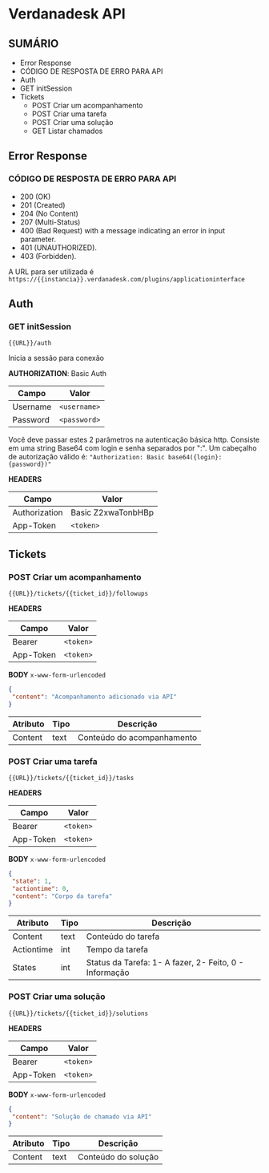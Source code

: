 
# Verdanadesk API

## SUMÁRIO

- Error Response
- CÓDIGO DE RESPOSTA DE ERRO PARA API
- Auth
- GET initSession
- Tickets
  - POST Criar um acompanhamento
  - POST Criar uma tarefa
  - POST Criar uma solução
  - GET Listar chamados


## Error Response

### CÓDIGO DE RESPOSTA DE ERRO PARA API

- 200 (OK)
- 201 (Created)
- 204 (No Content)
- 207 (Multi-Status)
- 400 (Bad Request) with a message indicating an error in input parameter.
- 401 (UNAUTHORIZED).
- 403 (Forbidden).

A URL para ser utilizada é `https://{{instancia}}.verdanadesk.com/plugins/applicationinterface`

## Auth

### GET initSession

`{{URL}}/auth`

Inicia a sessão para conexão 

**AUTHORIZATION**: Basic Auth

| Campo   | Valor          |
|---------|----------------|
| Username | `<username>`  |
| Password | `<password>`  |

Você deve passar estes 2 parâmetros na autenticação básica http. Consiste em uma string Base64 com login e senha separados por ":". Um cabeçalho de autorização válido é: `"Authorization: Basic base64({login}:{password})"`

**HEADERS**

| Campo       | Valor                       |
|-------------|-----------------------------|
| Authorization | Basic Z2xwaTonbHBp       |
| App-Token    | `<token>`                 |

## Tickets

### POST Criar um acompanhamento

`{{URL}}/tickets/{{ticket_id}}/followups`

**HEADERS**

| Campo       | Valor       |
|-------------|-------------|
| Bearer      | `<token>`   |
| App-Token   | `<token>`   |

**BODY** `x-www-form-urlencoded`

```json
{
 "content": "Acompanhamento adicionado via API"
}
```

| Atributo | Tipo | Descrição               |
|----------|------|-------------------------|
| Content  | text | Conteúdo do acompanhamento |

### POST Criar uma tarefa

`{{URL}}/tickets/{{ticket_id}}/tasks`

**HEADERS**

| Campo       | Valor       |
|-------------|-------------|
| Bearer      | `<token>`   |
| App-Token   | `<token>`   |

**BODY** `x-www-form-urlencoded`

```json
{
 "state": 1,
 "actiontime": 0,
 "content": "Corpo da tarefa"
}
```

| Atributo  | Tipo  | Descrição               |
|-----------|-------|-------------------------|
| Content   | text  | Conteúdo do tarefa       |
| Actiontime| int   | Tempo da tarefa          |
| States    | int   | Status da Tarefa: 1- A fazer, 2- Feito, 0 - Informação |

### POST Criar uma solução

`{{URL}}/tickets/{{ticket_id}}/solutions`

**HEADERS**

| Campo       | Valor       |
|-------------|-------------|
| Bearer      | `<token>`   |
| App-Token   | `<token>`   |

**BODY** `x-www-form-urlencoded`

```json
{
 "content": "Solução de chamado via API"
}
```

| Atributo | Tipo | Descrição               |
|----------|------|-------------------------|
| Content  | text | Conteúdo do solução      |

